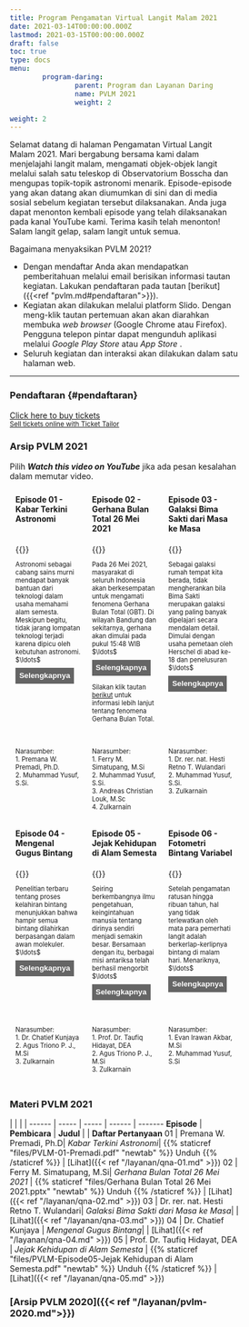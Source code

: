 ```yaml
---
title: Program Pengamatan Virtual Langit Malam 2021
date: 2021-03-14T00:00:00.000Z
lastmod: 2021-03-15T00:00:00.000Z
draft: false
toc: true
type: docs
menu:
        program-daring:
                parent: Program dan Layanan Daring
                name: PVLM 2021
                weight: 2

weight: 2
---
```

Selamat datang di halaman Pengamatan Virtual Langit Malam 2021. Mari bergabung bersama kami dalam menjelajahi langit malam, mengamati objek-objek langit melalui salah satu teleskop di Observatorium Bosscha dan mengupas topik-topik astronomi menarik. Episode-episode yang akan datang akan diumumkan di sini dan di media sosial sebelum kegiatan tersebut dilaksanakan. Anda juga dapat menonton kembali episode yang telah dilaksanakan pada kanal YouTube kami. Terima kasih telah menonton! Salam langit gelap, salam langit untuk semua.

Bagaimana menyaksikan PVLM 2021?
- Dengan mendaftar Anda akan mendapatkan pemberitahuan melalui email berisikan informasi tautan kegiatan. Lakukan pendaftaran pada tautan [berikut]({{<ref "pvlm.md#pendaftaran">}}). 
- Kegiatan akan dilakukan melalui platform Slido. Dengan meng-klik tautan pertemuan akan akan diarahkan membuka <i>web browser</i> (Google Chrome atau Firefox). Pengguna telepon pintar dapat mengunduh aplikasi melalui <i>Google Play Store</i> atau <i>App Store</i> .
- Seluruh kegiatan dan interaksi akan dilakukan dalam satu halaman web.

---

<!-- **2 Oktober 2021** <br>
**Episode 6 - Fotometri Bintang Variabel** <br>
**Narasumber: Evan Irawan Akbar, Muhammad Yusuf** <br><br>
 Setelah pengamatan ratusan hingga ribuan tahun, hal yang tidak terlewatkan oleh mata para pemerhati langit adalah berkerlap-kerlipnya bintang di malam hari. Menariknya, benda-benda yang cenderung lebih dekat terhadap kita tidak mengalami hal yang sama. Pada umumnya, kerlap-kerlip bintang tidaklah signifikan. Tetapi, ada kala juga ketika masyarakat di peradaban masa kuno menemukan adanya bintang yang kerlap-kerlipnya jauh melebihi yang biasa mereka lihat. Bahkan, mereka yakin apa yang mereka amati adalah bintang baru yang semula tidak ada di sana. Perubahan kecerlangan bintang sudah sejak lama menarik keingintahuan manusia. Di era modern, dengan teknologi yang lebih canggih, kita saat ini paham bahwa, selain dari efek atmosfer, ada juga bintang yang memang berubah kecerlangannya. Bintang-bintang tersebut, yang sekarang dinamakan sebagai bintang variabel, juga bervariasi jenisnya bergantung pada apa yang menyebabkan perubahan mereka. Variabilitas kecerlangan tersebut menjadi jendela informasi astronom untuk melihat dan memprediksi riwayat hidup bintang. Terlepas dari peran bintang variabel dalam pemahaman alam semesta, bintang dan langit tidak berhenti menghubungkan manusia dari berbagai latar belakang. Pengamatan bintang variabel pun merangkul dan memberikan kesempatan astronom amatir untuk ikut berkontribusi dalam mengembangkan ilmu astronomi

Acara ini akan disiarkan secara langsung dan dapat diikuti melalui <i>platform</i> Slido (pendaftaran pada tautan [berikut]({{<ref "pvlm.md#pendaftaran">}})) dan <a href="https://www.youtube.com/user/obsbosscha" target=_blank>YouTube</a>. Dengan mendaftar peserta akan dapat mengikuti sesi interaktif dan memberikan pertanyaan untuk dijawab narasumber dan tim astronom kami. 

<img src="/img/pvlm2021-06.png"></img> -->

### Pendaftaran {#pendaftaran}

<!-- <iframe src="https://us02web.zoom.us/webinar/register/WN_h26HhQ0RQKyWmXZlJu_29Q" width="800px" height="500px"></iframe> -->

<!-- Pendaftaran untuk partisipasi di Episode 05 melalui Slido akan dibuka pada <font color="red">Jumat, 27 Agustus 2021, pukul 19:00 WIB</font>. -->

<!-- Ticket Tailor Widget. Paste this in to your website where you want the widget to appear. Do no change the code or the widget may not work properly. -->

<!-- Ticket Tailor Widget. Paste this in to your website where you want the widget to appear. Do no change the code or the widget may not work properly. -->
<div class="tt-widget"><div class="tt-widget-fallback"><p><a href="https://www.tickettailor.com/all-tickets/obsbosscha/?ref=website_widget" target="_blank">Click here to buy tickets</a><br /><small><a href="https://www.tickettailor.com?rf=wdg" class="tt-widget-powered">Sell tickets online with Ticket Tailor</a></small></p></div><script src="https://cdn.tickettailor.com/js/widgets/min/widget.js" data-url="https://www.tickettailor.com/all-tickets/obsbosscha/" data-type="inline" data-inline-minimal="true" data-inline-show-logo="false" data-inline-bg-fill="false" data-inline-inherit-ref-from-url-param="" data-inline-ref="website_widget"></script></div>
<!-- End of Ticket Tailor Widget -->

### Arsip PVLM 2021

Pilih **_Watch this video on YouTube_** jika ada pesan kesalahan dalam memutar video.

<div class="row">
  <div class="column">
    <b>Episode 01 - Kabar Terkini Astronomi</b>
  </div>
  <div class="column">
    <b>Episode 02 - Gerhana Bulan Total 26 Mei 2021</b>
  </div>
  <div class="column">
    <b>Episode 03 - Galaksi Bima Sakti dari Masa ke Masa</b>
  </div>
</div>

<div class="row">
  <div class="column">
    {{<youtube F-jHmZRkxfU>}}
    <p style="font-size: .8em" class="showmore">
    Astronomi sebagai cabang sains murni mendapat banyak bantuan dari teknologi dalam usaha memahami alam semesta. Meskipun begitu, tidak jarang lompatan teknologi terjadi karena dipicu oleh kebutuhan astronomi. <span class="dots">$\ldots$</span><span class="more"> Dua tahun belakangan ini kita melihat ada banyak peristiwa menarik terkait penemuan, peristiwa astronomi, dan usaha eksplorasi astronomi.  Mengawali musim baru PVLM, pada episode perdana ini penonton akan diajak melihat capaian astronomi di tahun 2020 dan 2021. Kita kembali menengok apa yang terjadi dengan meredupnya bintang Betelgeuse, arti hadiah Nobel Fisika 2020 bagi Astrofisika, penemuan magnetar, babak baru eksplorasi Planet Mars, dan foto terbaru lubang hitam M87. Narasumber akan mengajak penonton menguak sains dan teknologi apa saja yang terlibat serta rencana dan harapan apa yang ada di depan termasuk peluangnya bagi astronomi Indonesia. </span>
      <button>Selengkapnya</button>
  </div>
  <div class="column">
        {{<youtube  R174vKeYei0>}}
        <p style="font-size: .8em" class="showmore">
        <!-- Pada 26 Mei 2021, masyarakat di seluruh Indonesia akan berkesempatan untuk mengamati  fenomena Gerhana Bulan Total (GBT). Di wilayah Bandung dan sekitarnya, gerhana akan dimulai pada pukul 15:48 WIB $\ldots$ -->
        Pada 26 Mei 2021, masyarakat di seluruh Indonesia akan berkesempatan untuk mengamati  fenomena Gerhana Bulan Total (GBT). Di wilayah Bandung dan sekitarnya, gerhana akan dimulai pada pukul 15:48 WIB <span class="dots">$\ldots$</span><span class="more">dan akan masuk menuju fase totalitas pada pukul 18:19 WIB saat Bulan baru terbit di Timur. Kita dapat menyaksikan proses gerhana hingga selesai pada pukul 20:50 WIB. Pada PVLM episode kedua tahun 2021 ini, kami akan mengajak masyarakat Indonesia melihat bagaimana proses gerhana Bulan diamati melalui teleskop di Observatorium Bosscha.</span>
        <button>Selengkapnya</button></a>  
        Silakan klik tautan <a href="/id/layanan/pvlm-ep02/" target=_blank>berikut</a> untuk informasi lebih lanjut tentang fenomena Gerhana Bulan Total.
  </div>
  <div class="column">
        {{<youtube NefTscdTrbo>}}
        <p style="font-size: .8em" class="showmore">
        Sebagai galaksi rumah tempat kita berada, tidak mengherankan bila Bima Sakti merupakan galaksi yang paling banyak dipelajari secara mendalam detail. Dimulai dengan usaha pemetaan oleh Herschel di abad ke-18 dan penelusuran <span class="dots">$\ldots$</span><span class="more"> ukuran galaksi dengan studi gugus bola oleh Shapley di awal abad ke-12, kini, teknologi pengamatan mengijinkan untuk mendapatkan sensus posisi, gerak, warna, dan sifat bintang-bintang dengan ketelitian yang tinggi. Misi GAIA yang merupakan kolaborasi dari negara-negara Eropa telah berhasil menghasilkan pengukuran 1,5 miliar bintang di galaksi kita, hampir 1% dari jumlah bintang yang diperkirakan mengisi galaksi kita. Jumlah dan tingkat presisi pengukuran ini memberikan gambaran yang lebih baik akan bentuk, dinamika serta evolusi galaksi kita. </span>
      <button>Selengkapnya</button>
  </div>
</div>

<div class="row">
  <div class="column">
    <p style="font-size: .8em">Narasumber: <br> 1. Premana W. Premadi, Ph.D. <br>  2. Muhammad Yusuf, S.Si.</p>
  </div>
  <div class="column">
        <p style="font-size: .8em">Narasumber: <br> 1. Ferry M. Simatupang, M.Si <br>  2. Muhammad Yusuf, S.Si. <br> 3. Andreas Christian Louk, M.Sc <br> 4. Zulkarnain </p>
  </div>
  <div class="column">
        <p style="font-size: .8em">Narasumber: <br> 1. Dr. rer. nat. Hesti Retno T. Wulandari <br>  2. Muhammad Yusuf, S.Si. <br> 3. Zulkarnain </p>
  </div>
</div>

<div class="row">
  <div class="column">
    <b>Episode 04 - Mengenal Gugus Bintang</b>
  </div>
  <div class="column">
    <b>Episode 05 - Jejak Kehidupan di Alam Semesta</b>
  </div>
  <div class="column">
    <b>Episode 06 - Fotometri Bintang Variabel</b>
  </div>
</div>

<div class="row">
  <div class="column">
    {{<youtube ZvIKGpTsXY8 >}}
    <p style="font-size: .8em" class="showmore">
    Penelitian terbaru tentang proses kelahiran bintang menunjukkan bahwa hampir semua bintang dilahirkan berpasangan dalam awan molekuler.  <span class="dots">$\ldots$</span><span class="more"> Walaupun begitu, beberapa bintang (termasuk Matahari kita) mengalami gangguan yang menyebabkan bintang tersebut terpisah dari pasangannya beberapa waktu setelah lahir, sehingga terbentuklah bintang tunggal. Pasangan yang terbentuk saat proses kelahiran bintang tidak hanya terdiri atas satu atau dua bintang, namun bisa berjumlah ratusan dan bahkan ribuan. Anggota kelompok bintang ini tentunya memiliki properti yang serupa satu sama lain karena lahir bersamaan pada dari awan molekuler yang sama. Oleh karena itu, kelompok bintang ini dapat digunakan untuk mempelajari banyak hal, misalnya terkait lingkungan tempat pembentukan, karakteristik anggota, maupun digunakan sebagai alat untuk memetakan objek dengan skala yang lebih besar (galaksi).</span>
      <button>Selengkapnya</button>
  </div>
  <div class="column">
        {{<youtube  PL3ouS5ReAg>}}
        <p style="font-size: .8em" class="showmore">
        Seiring berkembangnya ilmu pengetahuan, keingintahuan manusia tentang dirinya sendiri menjadi semakin besar. Bersamaan dengan itu, berbagai misi antariksa telah berhasil mengorbit  <span class="dots">$\ldots$</span><span class="more">atau mendarat di planet lain lalu mempelajarinya secara mendetail. Sejauh ini, belum ditemukan adanya makhluk hidup yang mirip dengan manusia. Hal ini memunculkan berbagai pertanyaan: apakah jenis kehidupan yang kita kenal di Bumi adalah satu-satunya di alam semesta? Apakah ada kehidupan yang lebih maju dibandingkan kehidupan yang ada di Bumi? Untuk menjawab pertanyaan itu, terlebih dulu harus diputuskan dari mana kita mulai mencari. Dengan berbekal pengetahuan tentang kehidupan yang kita kenal di Bumi, astronom menentukan hal apa yang paling esensial bagi keberadaan kehidupan, beberapa di antaranya adalah keberadaan rantai karbon sebagai basis dari DNA dan air dalam bentuk cair. Pencarian dilakukan di berbagai tempat; dari planet lain di Tata Surya, asteroid, satelit planet, hingga sistem keplanetan di luar Tata Surya (eksoplanet). Walaupun penelitian ini tentunya akan memakan waktu yang lama, hasil yang didapatkan kemungkinan besar akan sangat berpengaruh bagi cara manusia memandang dirinya sendiri dan alam semesta</span>
        <button>Selengkapnya</button>
  </div>
  <div class="column">
        {{<youtube rLn6ELFub4Y>}}
        <p style="font-size: .8em" class="showmore">
        Setelah pengamatan ratusan hingga ribuan tahun, hal yang tidak terlewatkan oleh mata para pemerhati langit adalah berkerlap-kerlipnya bintang di malam hari. Menariknya, <span class="dots">$\ldots$</span><span class="more">benda-benda yang cenderung lebih dekat terhadap kita tidak mengalami hal yang sama. Pada umumnya, kerlap-kerlip bintang tidaklah signifikan. Tetapi, ada kala juga ketika masyarakat di peradaban masa kuno menemukan adanya bintang yang kerlap-kerlipnya jauh melebihi yang biasa mereka lihat. Bahkan, mereka yakin apa yang mereka amati adalah bintang baru yang semula tidak ada di sana. Perubahan kecerlangan bintang sudah sejak lama menarik keingintahuan manusia. Di era modern, dengan teknologi yang lebih canggih, kita saat ini paham bahwa, selain dari efek atmosfer, ada juga bintang yang memang berubah kecerlangannya. Bintang-bintang tersebut, yang sekarang dinamakan sebagai bintang variabel, juga bervariasi jenisnya bergantung pada apa yang menyebabkan perubahan mereka. Variabilitas kecerlangan tersebut menjadi jendela informasi astronom untuk melihat dan memprediksi riwayat hidup bintang. Terlepas dari peran bintang variabel dalam pemahaman alam semesta, bintang dan langit tidak berhenti menghubungkan manusia dari berbagai latar belakang. Pengamatan bintang variabel pun merangkul dan memberikan kesempatan astronom amatir untuk ikut berkontribusi dalam mengembangkan ilmu astronomi</span>
      <button>Selengkapnya</button>
  </div>
</div>

<div class="row">
  <div class="column">
    <p style="font-size: .8em">Narasumber: <br> 1. Dr. Chatief Kunjaya <br>  2. Agus Triono P. J., M.Si <br> 3. Zulkarnain</p>
  </div>
  <div class="column">
        <p style="font-size: .8em">Narasumber: <br> 1.  Prof. Dr. Taufiq Hidayat, DEA <br>  2. Agus Triono P. J., M.Si <br> 3. Zulkarnain </p>
  </div>
  <div class="column">
        <p style="font-size: .8em">Narasumber: <br> 1. Evan Irawan Akbar, M.Si <br>  2.  Muhammad Yusuf, S.Si</p>
  </div>
</div>

### Materi PVLM 2021

  | | | |
------ | ----- | ----- | ------ | -------
 **Episode** | **Pembicara** | **Judul** | | **Daftar Pertanyaan**
 01 |  Premana W. Premadi, Ph.D| *Kabar Terkini Astronomi*| {{% staticref "files/PVLM-01-Premadi.pdf" "newtab" %}} Unduh {{% /staticref %}} |  [Lihat]({{< ref "/layanan/qna-01.md" >}})
02 |  Ferry M. Simatupang, M.Si| *Gerhana Bulan Total 26 Mei 2021* | {{% staticref "files/Gerhana Bulan Total 26 Mei 2021.pptx" "newtab" %}} Unduh {{% /staticref %}} | [Lihat]({{< ref "/layanan/qna-02.md" >}})
03 |  Dr. rer. nat. Hesti Retno T. Wulandari| *Galaksi Bima Sakti dari Masa ke Masa*| | [Lihat]({{< ref "/layanan/qna-03.md" >}})
04 |  Dr. Chatief Kunjaya | *Mengenal Gugus Bintang*| | [Lihat]({{< ref "/layanan/qna-04.md" >}})
05 |  Prof. Dr. Taufiq Hidayat, DEA | *Jejak Kehidupan di Alam Semesta* | {{% staticref "files/PVLM-Episode05-Jejak Kehidupan di Alam Semesta.pdf" "newtab" %}} Unduh {{% /staticref %}} | [Lihat]({{< ref "/layanan/qna-05.md" >}})
### [Arsip PVLM 2020]({{< ref "/layanan/pvlm-2020.md">}})

<style>
* {
  box-sizing: border-box;
}

/* Create three equal columns that floats next to each other */
.column {
  float: left;
  width: 33.33%;
  padding: 10px;
  /* text-align: justify;
  text-justify: inter-word; */
  }

/* Clear floats after the columns */
.row:after {
  content: "";
  display: table;
  clear: both;
}

/* div.desc {
  padding: 20px;
} */

/* @media screen and (min-width: 601px) {
  p {
    font-size: 16px;
  }
}

@media screen and (max-width: 600px) {
  p {
    font-size: 14px;
  }
} */

.showmore {
  font-size: 0.8em;
}

.showmore .more, .showmore.show .dots {
  display: none
}

.showmore.show .more {
  display: inline
}

.showmore button {
  cursor: pointer;
  display: block;
  margin-top: 0.5em;
  margin-bottom: 1em;
  font-weight: bold;
  background-color: #656565;
  color: white;
  border: none;
  outline: none;
  padding: 0.5em;
}
.showmore2 {
  font-size: 0.8em;
}

.showmore2 .more, .showmore2.show .dots {
  display: none
}

.showmore2.show .more {
  display: inline
}

.showmore2 button {
  cursor: pointer;
  display: block;
  margin-top: 0.5em;
  margin-bottom: 1em;
  font-weight: bold;
  background-color: #656565;
  color: white;
  border: none;
  outline: none;
  padding: 0.5em;
}

.tombol {
  background-color: #417AF5; /* blue */
  border: none;
  color: white;
  padding: 5px 15px;
  text-align: center;
  text-decoration: none;
  display: inline-block;
  font-size: 16px;
}
</style>

<script>
  document.querySelectorAll(".showmore").forEach(function (p) {
   p.querySelector("button").addEventListener("click", function () {
    p.classList.toggle("show");
    this.textContent = p.classList.contains("show") ? "Persingkat" : "Selengkapnya";
   });
 });
</script>
